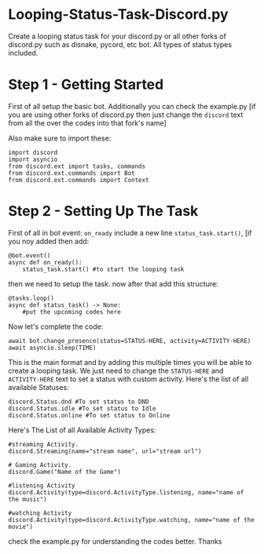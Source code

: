 # Looping-Status-Task-Discord.py
Create a looping status task for your discord.py or all other forks of discord.py such as disnake, pycord, etc bot. All types of status types included.

# Step 1 - Getting Started 
First of all setup the basic bot. Additionally you can check the example.py [if you are using other forks of discord.py then just change the `discord` text from all the over the codes into that fork's name]

Also make sure to import these:
```
import discord
import asyncio
from discord.ext import tasks, commands
from discord.ext.commands import Bot
from discord.ext.commands import Context
```
# Step 2 - Setting Up The Task
First of all in bot event: `on_ready` include a new line ```status_task.start()```,
[if you noy added then add:
```
@bot.event()
async def on_ready():
    status_task.start() #to start the looping task
```
then we need to setup the task. now after that add this structure:
```
@tasks.loop()
async def status_task() -> None:
    #put the upcoming codes here
```
Now let's complete the code:
```
await bot.change_presence(status=STATUS-HERE, activity=ACTIVITY-HERE)
await asyncio.sleep(TIME)
```
This is the main format and by adding this multiple times you will be able to create a looping task. We just need to change the `STATUS-HERE` and `ACTIVITY-HERE` text to set a status with custom activity.
Here's the list of all available Statuses:
```
discord.Status.dnd #To set status to DND
discord.Status.idle #To set status to Idle
discord.Status.online #To set status to Online
```
Here's The List of all Available Activity Types:
```
#streaming Activity.
discord.Streaming(name="stream name", url="stream url")

# Gaming Activity.
discord.Game("Name of the Game")

#listening Activity
discord.Activity(type=discord.ActivityType.listening, name="name of the music")

#watching Activity
discord.Activity(type=discord.ActivityType.watching, name="name of the movie")
```
check the example.py for understanding the codes better. Thanks
